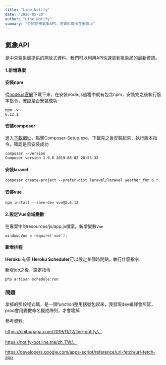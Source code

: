```yaml
---
title: "Line Notify"
date: "2020-05-20"
author: "Line Notify"
summary: "介紹使用氣象API，將資料顯示在畫面上"
---
```


## 氣象API

是中央氣象局提供的開放式資料，我們可以利用API快速拿到氣象局的最新資訊。

#### 1.新增專案

#### 安裝npm

從[node.js官網](https://nodejs.org/en/download/)下載下來，在安裝node.js過程中就有包含npm，安裝完之後執行版本指令，確認是否安裝成功

```
npm -v
6.12.1
```

#### 安裝composer

進入[下載網址](https://getcomposer.org/download/)，點擊Composer-Setup.exe，下載完之後安裝起來，執行版本指令，確認是否安裝成功

```
composer --version
Composer version 1.9.0 2019-08-02 20:55:32
```

#### 安裝laravel

```
composer create-project --prefer-dist laravel/laravel weather_fun 6.*
```

#### 安裝vue 

```
npm install --save-dev vue@2.6.12
```

#### 2.設定Vue全域變數

在專案中的resources/js/app.js檔案，新增變數`Vue`

```
window.Vue = require('vue');
```



#### 新增排程

**Heroku** 有個 **Heroku Scheduler**可以設定某個時間點，執行什麼指令

新增job之後，設定指令

```
php artisan schedule:run
```



### 問題

拿掉的那段程式碼，是一個function整用括號包起來，我發現dev編譯會照寫，prod會用變數命名變成陣列，才會壞掉



參考資料:

https://chibupapa.com/2019/11/12/line-notify/、

https://notify-bot.line.me/zh_TW/、

https://developers.google.com/apps-script/reference/url-fetch/url-fetch-app



